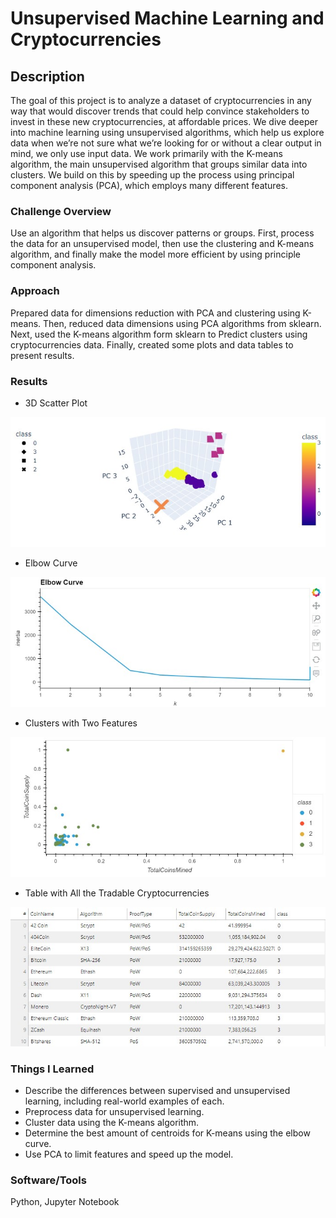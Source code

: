# Unsupervised Machine Learning and Cryptocurrencies

## Description
The goal of this project is to analyze a dataset of cryptocurrencies in any way that would discover trends that could help
convince stakeholders to invest in these new cryptocurrencies, at affordable prices. We dive deeper into machine learning using unsupervised algorithms, which help us explore data when we’re not sure what we’re looking for or without a clear output in mind,
we only use input data. We work primarily with the K-means algorithm, the main unsupervised algorithm that groups similar data into clusters. We build on this by speeding up the process using principal component analysis (PCA), which employs many different features.

### Challenge Overview
Use an algorithm that helps us discover patterns or groups. First, process the data for an unsupervised model, 
then use the clustering and K-means algorithm, and finally make the model more efficient by using principle component analysis.

### Approach
Prepared data for dimensions reduction with PCA and clustering using K-means. Then, reduced data dimensions using PCA algorithms from sklearn. Next, used the K-means algorithm form sklearn to Predict clusters using cryptocurrencies data. Finally, created some plots
and data tables to present results.

### Results

* 3D Scatter Plot

![3D_Scatter_Plot](Images/3D_Scatter_Plot.jpg)

* Elbow Curve

![Elbow_Curve](Images/Elbow_Curve.jpg)

* Clusters with Two Features

![hvplot_Scatter_Clusters](Images/hvplot_Scatter_Clusters.jpg)

* Table with All the Tradable Cryptocurrencies 

![Table_Tradeable_Cryptocurrencies](Images/Table_Tradeable_Cryptocurrencies.jpg)

### Things I Learned
* Describe the differences between supervised and unsupervised learning, including real-world examples of each.
* Preprocess data for unsupervised learning.
* Cluster data using the K-means algorithm.
* Determine the best amount of centroids for K-means using the elbow curve.
* Use PCA to limit features and speed up the model.

### Software/Tools
Python, Jupyter Notebook
